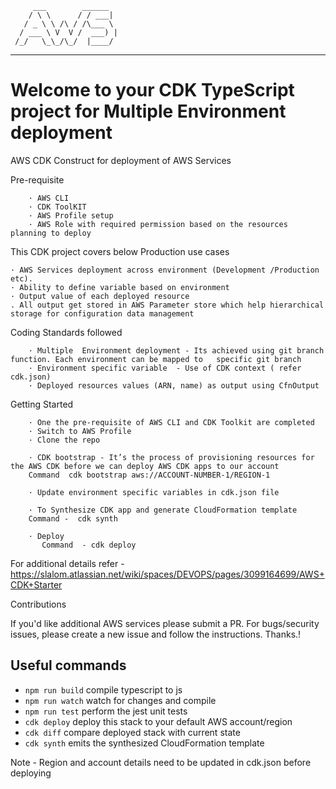          ___        ______
        / \ \      / / ___|
       / _ \ \ /\ / /\___ \
      / ___ \ V  V /  ___) |
     /_/   \_\_/\_/  |____/
 ------------------------------

# Welcome to your CDK TypeScript project for Multiple Environment deployment

AWS CDK Construct for deployment of AWS Services

Pre-requisite

        · AWS CLI
        · CDK ToolKIT
        · AWS Profile setup
        · AWS Role with required permission based on the resources planning to deploy



This CDK project covers below Production use cases

    · AWS Services deployment across environment (Development /Production etc).
    · Ability to define variable based on environment
    · Output value of each deployed resource
    . All output get stored in AWS Parameter store which help hierarchical storage for configuration data management


Coding Standards followed

        · Multiple  Environment deployment - Its achieved using git branch function. Each environment can be mapped to   specific git branch
        · Environment specific variable  - Use of CDK context ( refer cdk.json)
        · Deployed resources values (ARN, name) as output using CfnOutput

Getting Started

        · One the pre-requisite of AWS CLI and CDK Toolkit are completed
        · Switch to AWS Profile
        · Clone the repo

        · CDK bootstrap - It’s the process of provisioning resources for the AWS CDK before we can deploy AWS CDK apps to our account
        Command  cdk bootstrap aws://ACCOUNT-NUMBER-1/REGION-1

        · Update environment specific variables in cdk.json file

        · To Synthesize CDK app and generate CloudFormation template
        Command -  cdk synth

        · Deploy
           Command  - cdk deploy

For additional details refer - https://slalom.atlassian.net/wiki/spaces/DEVOPS/pages/3099164699/AWS+CDK+Starter

Contributions

If you'd like  additional AWS services  please submit a PR. For bugs/security issues, please create a new issue and follow the instructions. Thanks.!



## Useful commands

* `npm run build`   compile typescript to js
* `npm run watch`   watch for changes and compile
* `npm run test`    perform the jest unit tests
* `cdk deploy`      deploy this stack to your default AWS account/region
* `cdk diff`        compare deployed stack with current state
* `cdk synth`       emits the synthesized CloudFormation template

Note - Region and account details need to be updated in cdk.json before deploying
